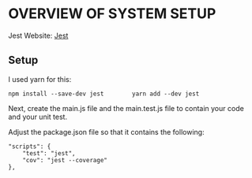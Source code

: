 # OVERVIEW OF SYSTEM SETUP

Jest Website:
[Jest](https://jestjs.io/docs/getting-started)

## Setup

I used yarn for this:
```
npm install --save-dev jest        yarn add --dev jest
```

Next, create the main.js file and the main.test.js file to contain your code and your
unit test.

Adjust the package.json file so that it contains the following:
```
"scripts": {
    "test": "jest",
    "cov": "jest --coverage"
},
```

